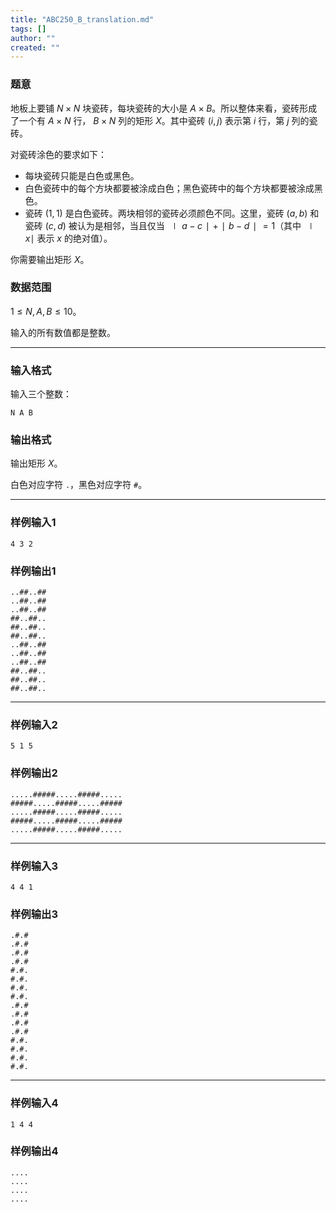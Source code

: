 ```yaml
---
title: "ABC250_B_translation.md"
tags: []
author: ""
created: ""
---
```


### 题意 

地板上要铺 $N\times N$ 块瓷砖，每块瓷砖的大小是 $A\times B$。所以整体来看，瓷砖形成了一个有 $A\times N$ 行， $B\times N$ 列的矩形 $X$。其中瓷砖 $(i,j)$ 表示第 $i$ 行，第 $j$ 列的瓷砖。

对瓷砖涂色的要求如下：

- 每块瓷砖只能是白色或黑色。
- 白色瓷砖中的每个方块都要被涂成白色；黑色瓷砖中的每个方块都要被涂成黑色。
- 瓷砖 $(1,1)$ 是白色瓷砖。两块相邻的瓷砖必须颜色不同。这里，瓷砖 $(a,b)$ 和瓷砖 $(c,d)$ 被认为是相邻，当且仅当 $∣a-c∣+∣b-d∣=1$（其中 $∣x∣$ 表示 $x$ 的绝对值）。

你需要输出矩形 $X$。

### 数据范围

$1\le N,A,B\le 10$。

输入的所有数值都是整数。

---

### 输入格式

输入三个整数：

```
N A B
```

### 输出格式

输出矩形 $X$。

白色对应字符 `.`，黑色对应字符 `#`。

---

### 样例输入1

```
4 3 2
```

### 样例输出1

```
..##..##
..##..##
..##..##
##..##..
##..##..
##..##..
..##..##
..##..##
..##..##
##..##..
##..##..
##..##..
```



---

### 样例输入2

```
5 1 5
```

### 样例输出2

```
.....#####.....#####.....
#####.....#####.....#####
.....#####.....#####.....
#####.....#####.....#####
.....#####.....#####.....
```

---

### 样例输入3

```
4 4 1
```

### 样例输出3

```
.#.#
.#.#
.#.#
.#.#
#.#.
#.#.
#.#.
#.#.
.#.#
.#.#
.#.#
.#.#
#.#.
#.#.
#.#.
#.#.
```



---

### 样例输入4

```
1 4 4
```

### 样例输出4

```
....
....
....
....
```



